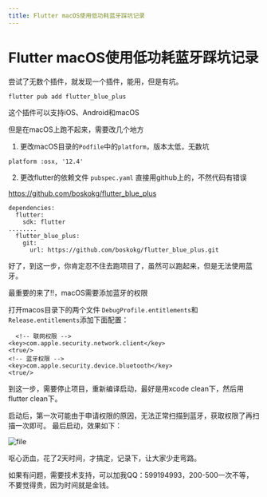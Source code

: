 ```yaml
---
title: Flutter macOS使用低功耗蓝牙踩坑记录
---
```


# Flutter macOS使用低功耗蓝牙踩坑记录

<p>尝试了无数个插件，就发现一个插件，能用，但是有坑。</p>
<pre><code>flutter pub add flutter_blue_plus</code></pre>
<p>这个插件可以支持iOS、Android和macOS</p>
<p>但是在macOS上跑不起来，需要改几个地方</p>
<ol>
<li>更改macOS目录的<code>Podfile</code>中的<code>platform</code>，版本太低，无数坑</li>
</ol>
<pre><code>platform :osx, &#039;12.4&#039;</code></pre>
<ol start="2">
<li>更改flutter的依赖文件 <code>pubspec.yaml</code> 直接用github上的，不然代码有错误</li>
</ol>
<p><a href="https://github.com/boskokg/flutter_blue_plus">https://github.com/boskokg/flutter_blue_plus</a></p>
<pre><code>dependencies:
  flutter:
    sdk: flutter
........
  flutter_blue_plus:
    git:
      url: https://github.com/boskokg/flutter_blue_plus.git</code></pre>
<p>好了，到这一步，你肯定忍不住去跑项目了，虽然可以跑起来，但是无法使用蓝牙。</p>
<p>最重要的来了‼️，macOS需要添加蓝牙的权限</p>
<p>打开macos目录下的两个文件 <code>DebugProfile.entitlements</code>和<code>Release.entitlements</code>添加下面配置：</p>
<pre><code>  &lt;!-- 联网权限 --&gt;
&lt;key&gt;com.apple.security.network.client&lt;/key&gt;
&lt;true/&gt;
&lt;!-- 蓝牙权限 --&gt;
&lt;key&gt;com.apple.security.device.bluetooth&lt;/key&gt;
&lt;true/&gt;</code></pre>
<p>到这一步，需要停止项目，重新编译启动，最好是用xcode clean下，然后用flutter clean下。</p>
<p>启动后，第一次可能由于申请权限的原因，无法正常扫描到蓝牙，获取权限了再扫描一次即可。
最后启动，效果如下：</p>
<p><img src="https://panblogs-1301439483.cos.ap-guangzhou.myqcloud.com/wp-content/uploads/2023/07/4a70555035854ab9e82f97330ccddf67.png" alt="file" /></p>
<p>呕心沥血，花了2天时间，才搞定，记录下，让大家少走弯路。</p>
<p>如果有问题，需要技术支持，可以加我QQ：599194993，200-500一次不等，不要觉得贵，因为时间就是金钱。</p>


